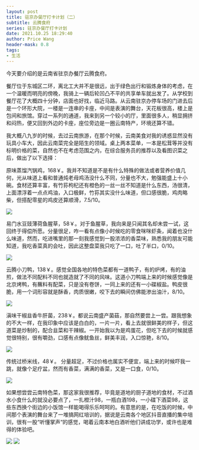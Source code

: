 ```yaml
---
layout: post
title: 驻京办餐厅打卡计划（二）
subtitle: 云腾食府
series: 驻京办餐厅打卡计划
date: 2021.10.25 18:29:40
author: Price Wang
header-mask: 0.8
tags:
- 生活
---
```


今天要介绍的是云南省驻京办餐厅云腾食府。

餐厅位于东城区二环，离北工大并不是很远，出于绿色出行和锻炼身体的考虑，在一个温暖而明亮的傍晚，我骑上一辆后轮凹凸不平的共享单车就出发了。从学校到餐厅花了大概四十分钟，店面也好找，临近马路。从云南驻京办停车场的门进去后是一个环形大院，一楼是一连串的卡座，中间是表演的舞台，天花板很高，楼上是包间和旅馆。穿过一系列的通道，我来到另一个较小的厅，里面很多人，稍显拥挤和闷热，便又回到外边的卡座，座位旁边是一圈云南特产，环境还算不错。

我大概八九岁的时候，去过云南旅游，在那个时候，云南美食对我的诱惑显然没有玩具小车大，因此云南菜完全是陌生的领域。桌上两本菜单，一本是松茸等并没有标明价格的菜，自然也不在考虑范围之内，在综合服务员的推荐以及看图识菜之后，做出了以下选择：

原味蒸馏汽锅鸡，168￥。我并不知道是不是有什么特殊的做法或者营养价值几何，光从味道上看和普通炖老母鸡汤没什么不同，分量也不大，勉强能盛上十小碗。食材还算丰富，有竹荪枸杞还有橙色的一丝一丝不知道是什么东西，汤很清，上面漂浮着一点点鸡油，入口极鲜，竹荪其实没什么味道，但口感很脆，鸡肉略柴，但搭配零星的鸡皮还算顺滑，7.5/10。

<img class="post_img" src="{{ site.baseurl }}/img/post/{{ page.series }}/{{ page.subtitle }}/汤.jpg">

易门水豆豉薄荷鱼腥草，58￥。对于鱼腥草，我向来是只闻其名却未尝一试，这回终于得偿所愿。分量很足，咋一看有点像小时候吃的零食咪咪虾条，闻着也没什么味道，然而，吃进嘴里的那一刻我感觉到一股浓浓的香菜味，熟悉我的朋友可能知道，我吃香菜真的会吐，因此这整盘菜我只吃了一口，吐了半口，0/10。

<img class="post_img" src="{{ site.baseurl }}/img/post/{{ page.series }}/{{ page.subtitle }}/折耳根.jpg">

云腾小刀鸭，138￥。感觉全国各地的特色菜都有一道鸭子，有的炉烤，有的油煎，做法不同配料不同也就造就了不同的风味。这道小刀鸭端上来的时候感觉像是北京烤鸭，有蘸料有配菜，只是没有卷饼，一同上来的还有一小碟椒盐。鸭皮很脆，用一个词形容就是酥香，肉质很嫩，咬下去的瞬间仿佛能渗出油汁，8/10。

<img class="post_img" src="{{ site.baseurl }}/img/post/{{ page.series }}/{{ page.subtitle }}/鸭.jpg">

滇味干椒韭香牛肝菌，238￥。都说云南盛产菌菇，那自然要尝上一尝。跟我想象的不大一样，在我印象中应该是白白的，一片一片，看上去就很鲜美的样子，但这道菜是炒制的，配合韭菜和干辣椒。一开始我以为是鸡蛋花，但吃下去的时候就感觉很特别，很有嚼劲，口感有点像鱿鱼丝，鲜美丰润，入口惊艳，8/10。

<img class="post_img" src="{{ site.baseurl }}/img/post/{{ page.series }}/{{ page.subtitle }}/蘑菇.jpg">

传统过桥米线，48￥。
分量超足，不过价格也属实不便宜，端上来的时候吓我一跳，就像个足疗盆，然而有香菜，满满的香菜，又是一口食，0/10。

<img class="post_img" src="{{ site.baseurl }}/img/post/{{ page.series }}/{{ page.subtitle }}/米线.jpg">

如果想尝尝云南特色菜，那这家我很推荐，毕竟是道地的厨子道地的食材，不过酒水小食什么的就没必要点了，一扎橙汁98，一瓶白酒198，一小碟下酒菜98，这些东西换个街边的小饭馆一样能喝得乐乐呵呵的。有意思的是，在吃饭的时候，中间那个表演的舞台来了一堆搞网红培训的，据说是云南各个地区抖音直播的集中培训，很有一股“听懂掌声“的感觉，喝着云南本地白酒听他们讲成功学，或许也是难得的体验吧。

<img class="post_img" src="{{ site.baseurl }}/img/post/{{ page.series }}/{{ page.subtitle }}/训练1.jpg">

<img class="post_img" src="{{ site.baseurl }}/img/post/{{ page.series }}/{{ page.subtitle }}/训练2.jpg">